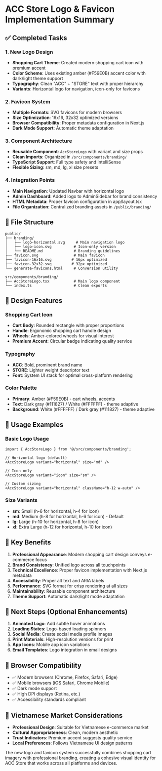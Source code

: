 # ACC Store Logo & Favicon Implementation Summary

## ✅ Completed Tasks

### 1. **New Logo Design**
- **Shopping Cart Theme**: Created modern shopping cart icon with premium accent
- **Color Scheme**: Uses existing amber (#F59E0B) accent color with dark/light theme support
- **Typography**: Clean "ACC" + "STORE" text with proper hierarchy
- **Variants**: Horizontal logo for navigation, icon-only for favicons

### 2. **Favicon System**
- **Multiple Formats**: SVG favicons for modern browsers
- **Size Optimization**: 16x16, 32x32 optimized versions
- **Browser Compatibility**: Proper metadata configuration in Next.js
- **Dark Mode Support**: Automatic theme adaptation

### 3. **Component Architecture**
- **Reusable Component**: `AccStoreLogo` with variant and size props
- **Clean Imports**: Organized in `/src/components/branding/`
- **TypeScript Support**: Full type safety and IntelliSense
- **Flexible Sizing**: sm, md, lg, xl size presets

### 4. **Integration Points**
- **Main Navigation**: Updated Navbar with horizontal logo
- **Admin Dashboard**: Added logo to AdminSidebar for brand consistency
- **HTML Metadata**: Proper favicon configuration in app/layout.tsx
- **File Organization**: Centralized branding assets in `/public/branding/`

## 📁 File Structure

```
public/
├── branding/
│   ├── logo-horizontal.svg     # Main navigation logo
│   ├── logo-icon.svg          # Icon-only version
│   └── README.md              # Branding guidelines
├── favicon.svg                # Main favicon
├── favicon-16x16.svg         # 16px optimized
├── favicon-32x32.svg         # 32px optimized
└── generate-favicons.html     # Conversion utility

src/components/branding/
├── AccStoreLogo.tsx           # Main logo component
└── index.ts                   # Clean exports
```

## 🎨 Design Features

### Shopping Cart Icon
- **Cart Body**: Rounded rectangle with proper proportions
- **Handle**: Ergonomic shopping cart handle design
- **Wheels**: Amber-colored wheels for visual interest
- **Premium Accent**: Circular badge indicating quality service

### Typography
- **ACC**: Bold, prominent brand name
- **STORE**: Lighter weight descriptor text
- **Font**: System UI stack for optimal cross-platform rendering

### Color Palette
- **Primary**: Amber (#F59E0B) - cart wheels, accents
- **Text**: Dark gray (#111827) / White (#FFFFFF) - theme adaptive
- **Background**: White (#FFFFFF) / Dark gray (#111827) - theme adaptive

## 🔧 Usage Examples

### Basic Logo Usage
```tsx
import { AccStoreLogo } from '@/src/components/branding';

// Horizontal logo (default)
<AccStoreLogo variant="horizontal" size="md" />

// Icon only
<AccStoreLogo variant="icon" size="sm" />

// Custom sizing
<AccStoreLogo variant="horizontal" className="h-12 w-auto" />
```

### Size Variants
- **sm**: Small (h-6 for horizontal, h-4 for icon)
- **md**: Medium (h-8 for horizontal, h-6 for icon) - Default
- **lg**: Large (h-10 for horizontal, h-8 for icon)
- **xl**: Extra Large (h-12 for horizontal, h-10 for icon)

## 🌟 Key Benefits

1. **Professional Appearance**: Modern shopping cart design conveys e-commerce focus
2. **Brand Consistency**: Unified logo across all touchpoints
3. **Technical Excellence**: Proper favicon implementation with Next.js metadata
4. **Accessibility**: Proper alt text and ARIA labels
5. **Performance**: SVG format for crisp rendering at all sizes
6. **Maintainability**: Reusable component architecture
7. **Theme Support**: Automatic dark/light mode adaptation

## 🚀 Next Steps (Optional Enhancements)

1. **Animated Logo**: Add subtle hover animations
2. **Loading States**: Logo-based loading spinners
3. **Social Media**: Create social media profile images
4. **Print Materials**: High-resolution versions for print
5. **App Icons**: Mobile app icon variations
6. **Email Templates**: Logo integration in email designs

## 📱 Browser Compatibility

- ✅ Modern browsers (Chrome, Firefox, Safari, Edge)
- ✅ Mobile browsers (iOS Safari, Chrome Mobile)
- ✅ Dark mode support
- ✅ High DPI displays (Retina, etc.)
- ✅ Accessibility standards compliant

## 🎯 Vietnamese Market Considerations

- **Professional Design**: Suitable for Vietnamese e-commerce market
- **Cultural Appropriateness**: Clean, modern aesthetic
- **Trust Indicators**: Premium accent suggests quality service
- **Local Preferences**: Follows Vietnamese UI design patterns

The new logo and favicon system successfully combines shopping cart imagery with professional branding, creating a cohesive visual identity for ACC Store that works across all platforms and devices.
